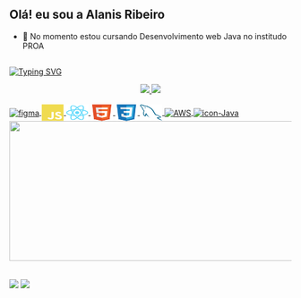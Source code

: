 ## Olá! eu sou a Alanis Ribeiro

- 🌱 No momento estou cursando Desenvolvimento web Java no institudo PROA


##
[![Typing SVG](https://readme-typing-svg.herokuapp.com/?color=c71585&size=35&center=true&vCenter=true&width=1000&lines=Seja+Bem-vindo(a)!+:%29)](https://git.io/typing-svg)

<div align="center">
  <a href="https://github.com/alanisribeiro">
  <img height="180em" src="https://github-readme-stats.vercel.app/api?username=alanisribeiro&show_icons=true&theme=dark&include_all_commits=true&count_private=true"/>
  <img height="180em" src="https://github-readme-stats.vercel.app/api/top-langs/?username=alanisribeiro&layout=compact&langs_count=7&theme=dark"/>

</div>


  

<div style="display: inline_block"><br>
  <img align="center" alt="figma" height=30 width=40 src="https://cdn.jsdelivr.net/gh/devicons/devicon/icons/figma/figma-original.svg"/>
  <img align="center" alt="alanisribeiro-Js" height="30" width="40" src="https://raw.githubusercontent.com/devicons/devicon/master/icons/javascript/javascript-plain.svg">
  <img align="center" alt="alanisribeiro-React" height="30" width="40" src="https://raw.githubusercontent.com/devicons/devicon/master/icons/react/react-original.svg">
  <img align="center" alt="alanisribeiro-HTML" height="30" width="40" src="https://raw.githubusercontent.com/devicons/devicon/master/icons/html5/html5-original.svg">
  <img align="center" alt="alanisribeiro-CSS" height="30" width="40" src="https://raw.githubusercontent.com/devicons/devicon/master/icons/css3/css3-original.svg">
  <img align="center" alt="alanisribeiro-CSS" height="30" width="40" src="https://raw.githubusercontent.com/devicons/devicon/master/icons/mysql/mysql-original.svg"> 
  <img align="center" alt="AWS" height="60" width="80" src="https://cdn.jsdelivr.net/gh/devicons/devicon/icons/amazonwebservices/amazonwebservices-plain-wordmark.svg">
  <img align="center" alt="icon-Java" height="50" width="70" src="https://cdn.jsdelivr.net/gh/devicons/devicon/icons/java/java-original-wordmark.svg">
  
</div>

<div>
  <img height="250em" width="530em" src = "https://github-readme-stats.vercel.app/api/wakatime?username=alanisribeiro&layout=compact&hide_title=true&hide_border=true&count_private=true&theme=vision-friendly-dark">
</div>


  
  ##
 
<div> 
 

  <a href = "mailto:alanisribeiro.dev@gmail.com"><img src="https://img.shields.io/badge/-Gmail-%23333?style=for-the-badge&logo=gmail&logoColor=white" target="_blank"></a>
  <a href="https://www.linkedin.com/in/alanis-cristina/" target="_blank"><img src="https://img.shields.io/badge/-LinkedIn-%230077B5?style=for-the-badge&logo=linkedin&logoColor=white" target="_blank"></a> 
  
</div>

